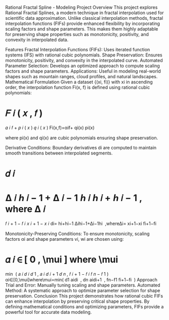 
Rational Fractal Spline - Modeling Project
Overview
This project explores Rational Fractal Splines, a modern technique in fractal interpolation used for scientific data approximation. Unlike classical interpolation methods, fractal interpolation functions (FIFs) provide enhanced flexibility by incorporating scaling factors and shape parameters. This makes them highly adaptable for preserving shape properties such as monotonicity, positivity, and convexity in interpolated data.

Features
Fractal Interpolation Functions (FIFs): Uses iterated function systems (IFS) with rational cubic polynomials.
Shape Preservation: Ensures monotonicity, positivity, and convexity in the interpolated curve.
Automated Parameter Selection: Develops an optimized approach to compute scaling factors and shape parameters.
Applications: Useful in modeling real-world shapes such as mountain ranges, cloud profiles, and natural landscapes.
Mathematical Formulation
Given a dataset {(xi, fi)} with xi in ascending order, the interpolation function Fi(x, f) is defined using rational cubic polynomials:

𝐹
𝑖
(
𝑥
,
𝑓
)
=
𝛼
𝑖
𝑓
+
𝑝
𝑖
(
𝑥
)
𝑞
𝑖
(
𝑥
)
Fi(x,f)=αif+ 
qi(x)
pi(x)
​
 
where pi(x) and qi(x) are cubic polynomials ensuring shape preservation.

Derivative Conditions:
Boundary derivatives di are computed to maintain smooth transitions between interpolated segments.

𝑑
𝑖
=
∆
𝑖
ℎ
𝑖
−
1
+
∆
𝑖
−
1
ℎ
𝑖
ℎ
𝑖
+
ℎ
𝑖
−
1
,
where
∆
𝑖
=
𝑓
𝑖
+
1
−
𝑓
𝑖
𝑥
𝑖
+
1
−
𝑥
𝑖
di= 
hi+hi−1
∆ihi−1+∆i−1hi
​
 ,where∆i= 
xi+1−xi
fi+1−fi
​
 
Monotonicity-Preserving Conditions:
To ensure monotonicity, scaling factors αi and shape parameters vi, wi are chosen using:

𝛼
𝑖
∈
[
0
,
\mui
]
where
\mui
=
min
⁡
(
𝑎
𝑖
𝑑
𝑖
𝑑
1
,
𝑎
𝑖
𝑑
𝑖
+
1
𝑑
𝑛
,
𝑓
𝑖
+
1
−
𝑓
𝑖
𝑓
𝑛
−
𝑓
1
)
αi∈[0,\mui]where\mui=min( 
d1
aidi
​
 , 
dn
aidi+1
​
 , 
fn−f1
fi+1−fi
​
 )
Approach
Trial and Error: Manually tuning scaling and shape parameters.
Automated Method: A systematic approach to optimize parameter selection for shape preservation.
Conclusion
This project demonstrates how rational cubic FIFs can enhance interpolation by preserving critical shape properties. By defining mathematical conditions and optimizing parameters, FIFs provide a powerful tool for accurate data modeling.

